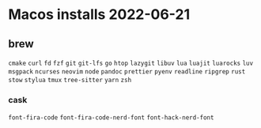 # Macos installs 2022-06-21

## brew
`cmake`
`curl`
`fd`
`fzf`
`git`
`git-lfs`
`go`
`htop`
`lazygit`
`libuv`
`lua`
`luajit`
`luarocks`
`luv`
`msgpack`
`ncurses`
`neovim`
`node`
`pandoc`
`prettier`
`pyenv`
`readline`
`ripgrep`
`rust`
`stow`
`stylua`
`tmux`
`tree-sitter`
`yarn`
`zsh`

### cask
`font-fira-code`
`font-fira-code-nerd-font`
`font-hack-nerd-font`
